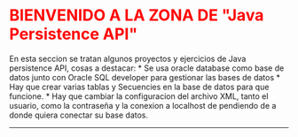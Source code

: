 <h1 style="color:red"> BIENVENIDO A LA ZONA DE "Java Persistence API"</h1>
En esta seccion se tratan algunos proyectos y ejercicios de Java persistence API, cosas a destacar: 
  * Se usa oracle database como base de datos junto con Oracle SQL developer para gestionar las bases de datos
  * Hay que crear varias tablas y Secuencies en la base de datos para que funcione. 
  * Hay que cambiar la configuracion del archivo XML, tanto el usuario, como la contraseña y la conexion a localhost de pendiendo de 
    a donde quiera conectar su base datos. 
<hr>

